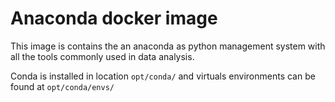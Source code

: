 # Anaconda docker image

This image is contains the an anaconda as python management system
with all the tools commonly used in data analysis.

Conda is installed in location `opt/conda/` and virtuals environments can be found at `opt/conda/envs/`